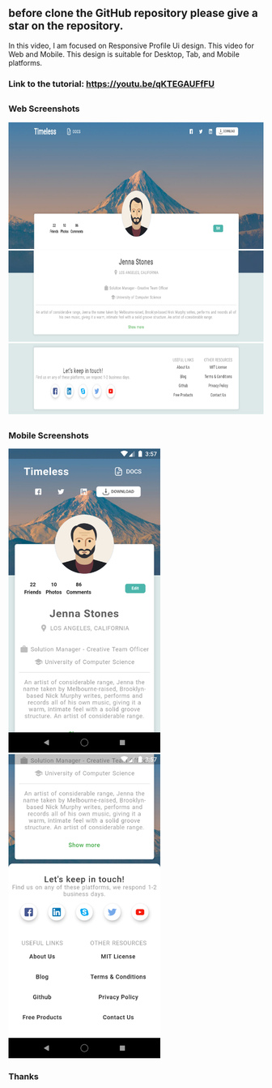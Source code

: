 ## before clone the GitHub repository please give a star on the repository.

In this video, I am focused on Responsive Profile Ui design. This video for Web and Mobile. This design is suitable for Desktop, Tab, and Mobile platforms.

### Link to the tutorial: https://youtu.be/qKTEGAUFfFU
##
### Web Screenshots
 
 <img src="screenshots/w1.png" alt="Screenshot 1" width="800" height="250">
 <img src="screenshots/w2.png" alt="Screenshot 2" width="800" height="180">
 <img src="screenshots/w3.png" alt="Screenshot 3" width="800" height="140"> 
 
##
### Mobile Screenshots

 <div class="row"> 
   <img src="screenshots/m1.png" alt="Screenshot 1" width="300" height="600">
   <img src="screenshots/m2.png" alt="Screenshot 2" width="300" height="600">
 </div> 
 
### Thanks
